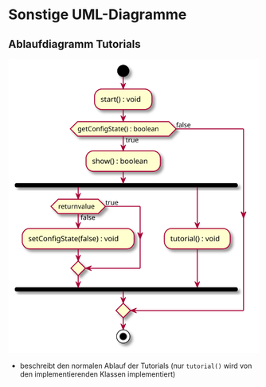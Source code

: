 # Sonstige UML-Diagramme
## Ablaufdiagramm Tutorials
![Ablaufdiagramm Tutorials](tutorial.svg)
- beschreibt den normalen Ablauf der Tutorials (nur `tutorial()` wird von den implementierenden Klassen implementiert)
